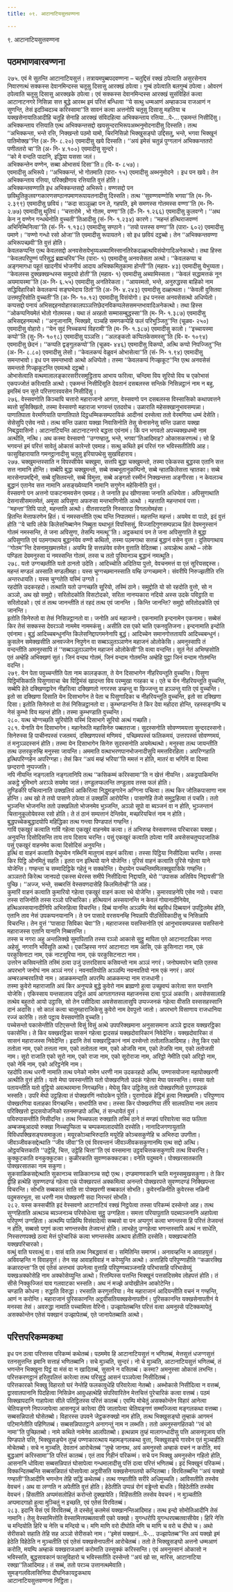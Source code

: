 ```yaml
---
title: ०९. आटानाटियसुत्तवण्णना

---
```

९. आटानाटियसुत्तवण्णना  


## पठमभाणवारवण्णना

२७५. एवं मे सुतन्ति आटानाटियसुत्तं। तत्रायमपुब्बपदवण्णना – चतुद्दिसं रक्खं ठपेत्वाति असुरसेनाय निवारणत्थं सक्कस्स देवानमिन्दस्स चतूसु दिसासु आरक्खं ठपेत्वा। गुम्बं ठपेत्वाति बलगुम्बं ठपेत्वा। ओवरणं ठपेत्वाति चतूसु दिसासु आरक्खके ठपेत्वा। एवं सक्कस्स देवानमिन्दस्स आरक्खं सुसंविहितं कत्वा आटानाटनगरे निसिन्ना सत्त बुद्धे आरब्भ इमं परित्तं बन्धित्वा ‘‘ये सत्थु धम्मआणं अम्हाकञ्च राजआणं न सुणन्ति, तेसं इदञ्चिदञ्च करिस्सामा’’ति सावनं कत्वा अत्तनोपि चतूसु दिसासु महतिया च यक्खसेनायातिआदीहि चतूहि सेनाहि आरक्खं संविदहित्वा अभिक्कन्ताय रत्तिया…पे॰… एकमन्तं निसीदिंसु।  
अभिक्कन्ताय रत्तियाति एत्थ अभिक्कन्तसद्दो खयसुन्दराभिरूपअब्भनुमोदनादीसु दिस्सति। तत्थ ‘‘अभिक्कन्ता, भन्ते रत्ति, निक्खन्तो पठमो यामो, चिरनिसिन्नो भिक्खुसङ्घो उद्दिसतु, भन्ते, भगवा भिक्खूनं पातिमोक्ख’’न्ति (अ॰ नि॰ ८.२०) एवमादीसु खये दिस्सति। ‘‘अयं इमेसं चतुन्नं पुग्गलानं अभिक्कन्ततरो पणीततरो चा’’ति (अ॰ नि॰ ४.१००) एवमादीसु सुन्दरे।  
‘‘को मे वन्दति पादानि, इद्धिया यससा जलं।  
अभिक्कन्तेन वण्णेन, सब्बा ओभासयं दिसा’’ति॥ (वि॰ व॰ ८५७)।  
एवमादीसु अभिरूपे। ‘‘अभिक्कन्तं, भो गोतमाति (पारा॰ १५) एवमादीसु अब्भनुमोदने । इध पन खये। तेन अभिक्कन्ताय रत्तिया, परिक्खीणाय रत्तियाति वुत्तं होति।  
अभिक्कन्तवण्णाति इध अभिक्कन्तसद्दो अभिरूपे। वण्णसद्दो पन छविथुतिकुलवग्गकारणसण्ठानपमाणरूपायतनादीसु दिस्सति। तत्थ ‘‘सुवण्णवण्णोसि भगवा’’ति (म॰ नि॰ २.३९९) एवमादीसु छवियं। ‘‘कदा सञ्ञूळ्हा पन ते, गहपति, इमे समणस्स गोतमस्स वण्णा’’ति (म॰ नि॰ २.७७) एवमादीसु थुतियं। ‘‘चत्तारोमे , भो गोतम, वण्णा’’ति (दी॰ नि॰ १.२६६) एवमादीसु कुलवग्गे। ‘‘अथ केन नु वण्णेन गन्धथेनोति वुच्चती’’तिआदीसु (सं॰ नि॰ १.२३४) कारणे। ‘‘महन्तं हत्थिराजवण्णं अभिनिम्मिनित्वा’’ति (सं॰ नि॰ १.१३८) एवमादीसु सण्ठाने। ‘‘तयो पत्तस्स वण्णा’’ति (पारा॰ ६०२) एवमादीसु पमाणे। ‘‘वण्णो गन्धो रसो ओजा’’ति एवमादीसु रूपायतने। सो इध छवियं दट्ठब्बो। तेन ‘‘अभिक्कन्तवण्णा अभिरूपच्छवी’’ति वुत्तं होति।  
केवलकप्पन्ति एत्थ केवलसद्दो अनवसेसयेभुय्यअब्यामिस्सानतिरेकदळ्हत्थविसंयोगादिअनेकत्थो। तथा हिस्स ‘‘केवलपरिपुण्णं परिसुद्धं ब्रह्मचरिय’’न्ति (पारा॰ १) एवमादीसु अनवसेसता अत्थो। ‘‘केवलकप्पा च अङ्गमागधा पहूतं खादनीयं भोजनीयं आदाय अभिक्कमितुकामा होन्ती’’ति (महाव॰ ४३) एवमादीसु येभुय्यता। ‘‘केवलस्स दुक्खक्खन्धस्स समुदयो होती’’ति (महाव॰ १) एवमादीसु अब्यामिस्सता। ‘‘केवलं सद्धामत्तकं नून अयमायस्मा’’ति (अ॰ नि॰ ६.५५) एवमादीसु अनतिरेकता। ‘‘आयस्मतो, भन्ते, अनुरुद्धस्स बाहिको नाम सद्धिविहारिको केवलकप्पं सङ्घभेदाय ठितो’’ति (अ॰ नि॰ ४.२४३) एवमादीसु दळ्हत्थता। ‘‘केवली वुसितवा उत्तमपुरिसोति वुच्चती’’ति (अ॰ नि॰ १०.१२) एवमादीसु विसंयोगो। इध पनस्स अनवसेसत्थो अधिप्पेतो।  
कप्पसद्दो पनायं अभिसद्दहनवोहारकालपञ्ञत्तिछेदनविकप्पलेससमन्तभावादिअनेकत्थो। तथा हिस्स ‘‘ओकप्पनियमेतं भोतो गोतमस्स। यथा तं अरहतो सम्मासम्बुद्धस्सा’’ति (म॰ नि॰ १.३८७) एवमादीसु अभिसद्दहनमत्थो। ‘‘अनुजानामि, भिक्खवे, पञ्चहि समणकप्पेहि फलं परिभुञ्जितु’’न्ति (चूळव॰ २५०) एवमादीसु वोहारो। ‘‘येन सुदं निच्चकप्पं विहरामी’’ति (म॰ नि॰ १.३८७) एवमादीसु कालो। ‘‘इच्चायस्मा कप्पो’’ति (सु॰ नि॰ १०९८) एवमादीसु पञ्ञत्ति। ‘‘अलङ्कतो कप्पितकेसमस्सू’’ति (वि॰ व॰ १०९४) एवमादीसु छेदनं। ‘‘कप्पति द्वङ्गुलकप्पो’’ति (चूळव॰ ४४६) एवमादीसु विकप्पो, अत्थि कप्पो निपज्जितु’’न्ति (अ॰ नि॰ ८.८०) एवमादीसु लेसो। ‘‘केवलकप्पं वेळुवनं ओभासेत्वा’’ति (सं॰ नि॰ १.९४) एवमादीसु समन्तभावो। इध पन समन्तभावो अत्थो अधिप्पेतो। तस्मा ‘‘केवलकप्पं गिज्झकूट’’न्ति एत्थ अनवसेसं समन्ततो गिज्झकूटन्ति एवमत्थो दट्ठब्बो।  
ओभासेत्वाति वत्थमालालङ्कारसरीरसमुट्ठिताय आभाय फरित्वा, चन्दिमा विय सूरियो विय च एकोभासं एकपज्जोतं करित्वाति अत्थो। एकमन्तं निसीदिंसूति देवतानं दसबलस्स सन्तिके निसिन्नट्ठानं नाम न बहु, इमस्मिं पन सुत्ते परित्तगारववसेन निसीदिंसु।  
२७६. वेस्सवणोति किञ्चापि चत्तारो महाराजानो आगता, वेस्सवणो पन दसबलस्स विस्सासिको कथापवत्तने ब्यत्तो सुसिक्खितो, तस्मा वेस्सवणो महाराजा भगवन्तं एतदवोच। उळाराति महेसक्खानुभावसम्पन्ना। पाणातिपाता वेरमणियाति पाणातिपाते दिट्ठधम्मिकसम्परायिकं आदीनवं दस्सेत्वा ततो वेरमणिया धम्मं देसेति। सेसेसुपि एसेव नयो। तत्थ सन्ति उळारा यक्खा निवासिनोति तेसु सेनासनेसु सन्ति उळारा यक्खा निबद्धवासिनो। आटानाटियन्ति आटानाटनगरे बद्धत्ता एवंनामं। किं पन भगवतो अपच्चक्खधम्मो नाम अत्थीति, नत्थि। अथ कस्मा वेस्सवणो ‘‘उग्गण्हातु, भन्ते, भगवा’’तिआदिमाह? ओकासकरणत्थं। सो हि भगवन्तं इमं परित्तं सावेतुं ओकासं कारेन्तो एवमाह। सत्थु कथिते इमं परित्तं गरु भविस्सतीतिपि आह। फासुविहारायाति गमनट्ठानादीसु चतूसु इरियापथेसु सुखविहाराय।  
२७७. चक्खुमन्तस्साति न विपस्सीयेव चक्खुमा, सत्तपि बुद्धा चक्खुमन्तो, तस्मा एकेकस्स बुद्धस्स एतानि सत्त सत्त नामानि होन्ति। सब्बेपि बुद्धा चक्खुमन्तो, सब्बे सब्बभूतानुकम्पिनो, सब्बे न्हातकिलेसत्ता न्हातका। सब्बे मारसेनापमद्दिनो, सब्बे वुसितवन्तो, सब्बे विमुत्ता, सब्बे अङ्गतो रस्मीनं निक्खन्तत्ता अङ्गीरसा। न केवलञ्च बुद्धानं एतानेव सत्त नामानि असङ्ख्येय्यानि नामानि सगुणेन महेसिनोति वुत्तं।  
वेस्सवणो पन अत्तनो पाकटनामवसेन एवमाह। ते जनाति इध खीणासवा जनाति अधिप्पेता। अपिसुणाथाति देसनासीसमत्तमेतं, अमुसा अपिसुणा अफरुसा मन्तभाणिनोति अत्थो । महत्ताति महन्तभावं पत्ता। ‘‘महन्ता’’तिपि पाठो, महन्ताति अत्थो। वीतसारदाति निस्सारदा विगतलोमहंसा।  
हितन्ति मेत्ताफरणेन हितं। यं नमस्सन्तीति एत्थ यन्ति निपातमत्तं। महत्तन्ति महन्तं। अयमेव वा पाठो, इदं वुत्तं होति ‘‘ये चापि लोके किलेसनिब्बानेन निब्बुता यथाभूतं विपस्सिसुं, विज्जादिगुणसम्पन्नञ्च हितं देवमनुस्सानं गोतमं नमस्सन्ति, ते जना अपिसुणा, तेसम्पि नमत्थू’’ति। अट्ठकथायं पन ते जना अपिसुणाति ते बुद्धा अपिसुणाति एवं पठमगाथाय बुद्धानंयेव वण्णो कथितो, तस्मा पठमगाथा सत्तन्नं बुद्धानं वसेन वुत्ता। दुतियगाथाय ‘‘गोतम’’न्ति देसनामुखमत्तमेतं। अयम्पि हि सत्तन्नंयेव वसेन वुत्ताति वेदितब्बा। अयञ्हेत्थ अत्थो – लोके पण्डिता देवमनुस्सा यं नमस्सन्ति गोतमं, तस्स च ततो पुरिमानञ्च बुद्धानं नमत्थूति।  
२७८. यतो उग्गच्छतीति यतो ठानतो उदेति। आदिच्चोति अदितिया पुत्तो, वेवचनमत्तं वा एतं सूरियसद्दस्स। महन्तं मण्डलं अस्साति मण्डलीमहा। यस्स चुग्गच्छमानस्साति यम्हि उग्गच्छमाने। संवरीपि निरुज्झतीति रत्ति अन्तरधायति। यस्स चुग्गतेति यस्मिं उग्गते।  
रहदोति उदकरहदो। तत्थाति यतो उग्गच्छति सूरियो, तस्मिं ठाने। समुद्दोति यो सो रहदोति वुत्तो, सो न अञ्ञो, अथ खो समुद्दो। सरितोदकोति विसटोदको, सरिता नानप्पकारा नदियो अस्स उदके पविट्ठाति वा सरितोदको। एवं तं तत्थ जानन्तीति तं रहदं तत्थ एवं जानन्ति । किन्ति जानन्ति? समुद्दो सरितोदकोति एवं जानन्ति।  
इतोति सिनेरुतो वा तेसं निसिन्नट्ठानतो वा। जनोति अयं महाजनो। एकनामाति इन्दनामेन एकनामा। सब्बेसं किर तेसं सक्कस्स देवरञ्ञो नाममेव नाममकंसु। असीति दस एको चाति एकनवुतिजना। इन्दनामाति इन्दोति एवंनामा। बुद्धं आदिच्चबन्धुनन्ति किलेसनिद्दापगमनेनापि बुद्धं। आदिच्चेन समानगोत्ततायपि आदिच्चबन्धुनं। कुसलेन समेक्खसीति अनवज्जेन निपुणेन वा सब्बञ्ञुतञ्ञाणेन महाजनं ओलोकेसि। अमनुस्सापि तं वन्दन्तीति अमनुस्सापि तं ‘‘सब्बञ्ञुतञ्ञाणेन महाजनं ओलोकेसी’’ति वत्वा वन्दन्ति। सुतं नेतं अभिण्हसोति एतं अम्हेहि अभिक्खणं सुतं। जिनं वन्दथ गोतमं, जिनं वन्दाम गोतमन्ति अम्हेहि पुट्ठा जिनं वन्दाम गोतमन्ति वदन्ति।  
२७९. येन पेता पवुच्चन्तीति पेता नाम कालङ्कता, ते येन दिसाभागेन नीहरियन्तूति वुच्चन्ति। पिसुणा पिट्ठिमंसिकाति पिसुणावाचा चेव पिट्ठिमंसं खादन्ता विय परम्मुखा गरहका च। एते च येन नीहरियन्तूति वुच्चन्ति, सब्बेपि हेते दक्खिणद्वारेन नीहरित्वा दक्खिणतो नगरस्स डय्हन्तु वा छिज्जन्तु वा हञ्ञन्तु वाति एवं वुच्चन्ति। इतो सा दक्खिणा दिसाति येन दिसाभागेन ते पेता च पिसुणादिका च नीहरियन्तूति वुच्चन्ति, इतो सा दक्खिणा दिसा। इतोति सिनेरुतो वा तेसं निसिन्नट्ठानतो वा। कुम्भण्डानन्ति ते किर देवा महोदरा होन्ति, रहस्सङ्गम्पि च नेसं कुम्भो विय महन्तं होति। तस्मा कुम्भण्डाति वुच्चन्ति।  
२८०. यत्थ चोग्गच्छति सूरियोति यस्मिं दिसाभागे सूरियो अत्थं गच्छति।  
२८१. येनाति येन दिसाभागेन। महानेरूति महासिनेरु पब्बतराजा। सुदस्सनोति सोवण्णमयत्ता सुन्दरदस्सनो। सिनेरुस्स हि पाचीनपस्सं रजतमयं, दक्खिणपस्सं मणिमयं , पच्छिमपस्सं फलिकमयं, उत्तरपस्सं सोवण्णमयं, तं मनुञ्ञदस्सनं होति। तस्मा येन दिसाभागेन सिनेरु सुदस्सनोति अयमेत्थत्थो। मनुस्सा तत्थ जायन्तीति तत्थ उत्तरकुरुम्हि मनुस्सा जायन्ति। अममाति वत्थाभरणपानभोजनादीसुपि ममत्तविरहिता। अपरिग्गहाति इत्थिपरिग्गहेन अपरिग्गहा। तेसं किर ‘‘अयं मय्हं भरिया’’ति ममत्तं न होति, मातरं वा भगिनिं वा दिस्वा छन्दरागो नुप्पज्जति।  
नपि नीयन्ति नङ्गलाति नङ्गलानिपि तत्थ ‘‘कसिकम्मं करिस्सामा’’ति न खेत्तं नीयन्ति। अकट्ठपाकिमन्ति अकट्ठे भूमिभागे अरञ्ञे सयमेव जातं। तण्डुलप्फलन्ति तण्डुलाव तस्स फलं होति।  
तुण्डिकीरे पचित्वानाति उक्खलियं आकिरित्वा निद्धुमङ्गारेन अग्गिना पचित्वा। तत्थ किर जोतिकपासाणा नाम होन्ति। अथ खो ते तयो पासाणे ठपेत्वा तं उक्खलिं आरोपेन्ति। पासाणेहि तेजो समुट्ठहित्वा तं पचति। ततो भुञ्जन्ति भोजनन्ति ततो उक्खलितो भोजनमेव भुञ्जन्ति, अञ्ञो सूपो वा ब्यञ्जनं वा न होति, भुञ्जन्तानं चित्तानुकूलोयेवस्स रसो होति। ते तं ठानं सम्पत्तानं देन्तियेव, मच्छरियचित्तं नाम न होति। बुद्धपच्चेकबुद्धादयोपि महिद्धिका तत्थ गन्त्वा पिण्डपातं गण्हन्ति।  
गाविं एकखुरं कत्वाति गाविं गहेत्वा एकखुरं वाहनमेव कत्वा। तं अभिरुय्ह वेस्सवणस्स परिचारका यक्खा। अनुयन्ति दिसोदिसन्ति ताय ताय दिसाय चरन्ति। पसुं एकखुरं कत्वाति ठपेत्वा गाविं अवसेसचतुप्पदजातिकं पसुं एकखुरं वाहनमेव कत्वा दिसोदिसं अनुयन्ति।  
इत्थिं वा वाहनं कत्वाति येभुय्येन गब्भिनिं मातुगामं वाहनं करित्वा। तस्सा पिट्ठिया निसीदित्वा चरन्ति। तस्सा किर पिट्ठि ओनमितुं सहति। इतरा पन इत्थियो याने योजेन्ति। पुरिसं वाहनं कत्वाति पुरिसे गहेत्वा याने योजेन्ति। गण्हन्ता च सम्मादिट्ठिके गहेतुं न सक्कोन्ति। येभुय्येन पच्चन्तिममिलक्खुवासिके गण्हन्ति। अञ्ञतरो किरेत्थ जानपदो एकस्स थेरस्स समीपे निसीदित्वा निद्दायति, थेरो ‘‘उपासक अतिविय निद्दायसी’’ति पुच्छि। ‘‘अज्ज, भन्ते, सब्बरत्तिं वेस्सवणदासेहि किलमितोम्ही’’ति आह।  
कुमारिं वाहनं कत्वाति कुमारियो गहेत्वा एकखुरं वाहनं कत्वा रथे योजेन्ति। कुमारवाहनेपि एसेव नयो। पचारा तस्स राजिनोति तस्स रञ्ञो परिचारिका। हत्थियानं अस्सयानन्ति न केवलं गोयानादीनियेव, हत्थिअस्सयानादीनिपि अभिरुहित्वा विचरन्ति। दिब्बं यानन्ति अञ्ञम्पि नेसं बहुविधं दिब्बयानं उपट्ठितमेव होति, एतानि ताव नेसं उपकप्पनयानानि। ते पन पासादे वरसयनम्हि निपन्नापि पीठसिविकादीसु च निसिन्नापि विचरन्ति। तेन वुत्तं ‘‘पासादा सिविका चेवा’’ति। महाराजस्स यसस्सिनोति एवं आनुभावसम्पन्नस्स यसस्सिनो महाराजस्स एतानि यानानि निब्बत्तन्ति।  
तस्स च नगरा अहु अन्तलिक्खे सुमापिताति तस्स रञ्ञो आकासे सुट्ठु मापिता एते आटानाटादिका नगरा अहेसुं, नगरानि भविंसूति अत्थो। एकञ्हिस्स नगरं आटानाटा नाम आसि, एकं कुसिनाटा नाम, एकं परकुसिनाटा नाम, एकं नाटसूरिया नाम, एकं परकुसिटनाटा नाम।  
उत्तरेन कसिवन्तोति तस्मिं ठत्वा उजुं उत्तरदिसाय कसिवन्तो नाम अञ्ञं नगरं। जनोघमपरेन चाति एतस्स अपरभागे जनोघं नाम अञ्ञं नगरं। नवनवतियोति अञ्ञम्पि नवनवतियो नाम एकं नगरं। अपरं अम्बरअम्बरवतियो नाम। आळकमन्दाति अपरम्पि आळकमन्दा नाम राजधानी।  
तस्मा कुवेरो महाराजाति अयं किर अनुप्पन्ने बुद्धे कुवेरो नाम ब्राह्मणो हुत्वा उच्छुवप्पं कारेत्वा सत्त यन्तानि योजेसि। एकिस्साय यन्तसालाय उट्ठितं आयं आगतागतस्स महाजनस्स दत्वा पुञ्ञं अकासि। अवसेससालाहि तत्थेव बहुतरो आयो उट्ठासि, सो तेन पसीदित्वा अवसेससालासुपि उप्पज्जनकं गहेत्वा वीसति वस्ससहस्सानि दानं अदासि। सो कालं कत्वा चातुमहाराजिकेसु कुवेरो नाम देवपुत्तो जातो। अपरभागे विसाणाय राजधानिया रज्जं कारेसि। ततो पट्ठाय वेस्सवणोति वुच्चति।  
पच्चेसन्तो पकासेन्तीति पटिएसन्तो विसुं विसुं अत्थे उपपरिक्खमाना अनुसासमाना अञ्ञे द्वादस यक्खरट्ठिका पकासेन्ति। ते किर यक्खरट्ठिका सासनं गहेत्वा द्वादसन्नं यक्खदोवारिकानं निवेदेन्ति। यक्खदोवारिका तं सासनं महाराजस्स निवेदेन्ति। इदानि तेसं यक्खरट्ठिकानं नामं दस्सेन्तो ततोलातिआदिमाह। तेसु किर एको ततोला नाम, एको तत्तला नाम, एको ततोतला नाम, एको ओजसि नाम, एको तेजसि नाम, एको ततोजसी नाम। सूरो राजाति एको सूरो नाम, एको राजा नाम, एको सूरोराजा नाम, अरिट्ठो नेमीति एको अरिट्ठो नाम, एको नेमि नाम, एको अरिट्ठनेमि नाम।  
रहदोपि तत्थ धरणी नामाति तत्थ पनेको नामेन धरणी नाम उदकरहदो अत्थि, पण्णासयोजना महापोक्खरणी अत्थीति वुत्तं होति। यतो मेघा पवस्सन्तीति यतो पोक्खरणितो उदकं गहेत्वा मेघा पवस्सन्ति। वस्सा यतो पतायन्तीति यतो वुट्ठियो अवत्थरमाना निगच्छन्ति। मेघेसु किर उट्ठितेसु ततो पोक्खरणितो पुराणउदकं भस्सति। उपरि मेघो उट्ठहित्वा तं पोक्खरणिं नवोदकेन पूरेति। पुराणोदकं हेट्ठिमं हुत्वा निक्खमति। परिपुण्णाय पोक्खरणिया वलाहका विगच्छन्ति। सभापीति सभा। तस्सा किर पोक्खरणिया तीरे सालवतिया नाम लताय परिक्खित्तो द्वादसयोजनिको रतनमण्डपो अत्थि, तं सन्धायेतं वुत्तं।  
पयिरुपासन्तीति निसीदन्ति। तत्थ निच्चफला रुक्खाति तस्मिं ठाने तं मण्डपं परिवारेत्वा सदा फलिता अम्बजम्बुआदयो रुक्खा निच्चपुप्फिता च चम्पकमालादयोति दस्सेति। नानादिजगणायुताति विविधपक्खिसङ्घसमाकुला। मयूरकोञ्चाभिरुदाति मयूरेहि कोञ्चसकुणेहि च अभिरुदा उपगीता।  
जीवञ्जीवकसद्देत्थाति ‘‘जीव जीवा’’ति एवं विरवन्तानं जीवञ्जीवकसकुणानम्पि एत्थ सद्दो अत्थि। ओट्ठवचित्तकाति ‘‘उट्ठेहि, चित्त, उट्ठेहि चित्ता’’ति एवं वस्समाना उट्ठवचित्तकसकुणापि तत्थ विचरन्ति। कुक्कुटकाति वनकुक्कुटका। कुळीरकाति सुवण्णकक्कटका। वनेति पदुमवने। पोक्खरसातकाति पोक्खरसातका नाम सकुणा।  
सुकसाळिकसद्देत्थाति सुकानञ्च साळिकानञ्च सद्दो एत्थ। दण्डमाणवकानि चाति मनुस्समुखसकुणा। ते किर द्वीहि हत्थेहि सुवण्णदण्डं गहेत्वा एकं पोक्खरपत्तं अक्कमित्वा अनन्तरे पोक्खरपत्ते सुवण्णदण्डं निक्खिपन्ता विचरन्ति। सोभति सब्बकालं साति सा पोक्खरणी सब्बकालं सोभति। कुवेरनळिनीति कुवेरस्स नळिनी पदुमसरभूता, सा धरणी नाम पोक्खरणी सदा निरन्तरं सोभति।  
२८२. यस्स कस्सचीति इदं वेस्सवणो आटानाटियं रक्खं निट्ठपेत्वा तस्सा परिकम्मं दस्सेन्तो आह। तत्थ सुग्गहिताति अत्थञ्च ब्यञ्जनञ्च परिसोधेत्वा सुट्ठु उग्गहिता। समत्ता परियापुताति पदब्यञ्जनानि अहापेत्वा परिपुण्णं उग्गहिता। अत्थम्पि पाळिम्पि विसंवादेत्वा सब्बसो वा पन अप्पगुणं कत्वा भणन्तस्स हि परित्तं तेजवन्तं न होति, सब्बसो पगुणं कत्वा भणन्तस्सेव तेजवन्तं होति। लाभहेतु उग्गहेत्वा भणन्तस्सापि अत्थं न साधेति, निस्सरणपक्खे ठत्वा मेत्तं पुरेचारिकं कत्वा भणन्तस्सेव अत्थाय होतीति दस्सेति। यक्खपचारोति यक्खपरिचारको।  
वत्थुं वाति घरवत्थुं वा। वासं वाति तत्थ निबद्धवासं वा। समितिन्ति समागमं। अनावय्हन्ति न आवाहयुत्तं। अविवय्हन्ति न विवाहयुत्तं। तेन सह आवाहविवाहं न करेय्युन्ति अत्थो। अत्ताहिपि परिपुण्णाहीति ‘‘कळारक्खि कळारदन्ता’’ति एवं एतेसं अत्तभावं उपनेत्वा वुत्ताहि परिपुण्णब्यञ्जनाहि परिभासाहि परिभासेय्युं यक्खअक्कोसेहि नाम अक्कोसेय्युन्ति अत्थो। रित्तम्पिस्स पत्तन्ति भिक्खूनं पत्तसदिसमेव लोहपत्तं होति। तं सीसे निक्कुज्जितं याव गलवाटका भस्सति। अथ नं मज्झे अयोखीलेन आकोटेन्ति।  
चण्डाति कोधना। रुद्धाति विरुद्धा। रभसाति करणुत्तरिया। नेव महाराजानं आदियन्तीति वचनं न गण्हन्ति, आणं न करोन्ति। महाराजानं पुरिसकानन्ति अट्ठवीसतियक्खसेनापतीनं। पुरिसकानन्ति यक्खसेनापतीनं ये मनस्सा तेसं। अवरुद्धा नामाति पच्चामित्ता वेरिनो। उज्झापेतब्बन्ति परित्तं वत्वा अमनुस्से पटिक्कमापेतुं असक्कोन्तेन एतेसं यक्खानं उज्झापेतब्बं, एते जानापेतब्बाति अत्थो।  


## परित्तपरिकम्मकथा

इध पन ठत्वा परित्तस्स परिकम्मं कथेतब्बं। पठममेव हि आटानाटियसुत्तं न भणितब्बं, मेत्तसुत्तं धजग्गसुत्तं रतनसुत्तन्ति इमानि सत्ताहं भणितब्बानि। सचे मुञ्चति, सुन्दरं। नो चे मुञ्चति, आटानाटियसुत्तं भणितब्बं, तं भणन्तेन भिक्खुना पिट्ठं वा मंसं वा न खादितब्बं, सुसाने न वसितब्बं। कस्मा? अमनुस्सा ओकासं लभन्ति। परित्तकरणट्ठानं हरितुपलित्तं कारेत्वा तत्थ परिसुद्धं आसनं पञ्ञपेत्वा निसीदितब्बं।  
परित्तकारको भिक्खु विहारतो घरं नेन्तेहि फलकावुधेहि परिवारेत्वा नेतब्बो। अब्भोकासे निसीदित्वा न वत्तब्बं, द्वारवातपानानि पिदहित्वा निसिन्नेन आवुधहत्थेहि संपरिवारितेन मेत्तचित्तं पुरेचारिकं कत्वा वत्तब्बं। पठमं सिक्खापदानि गाहापेत्वा सीले पतिट्ठितस्स परित्तं कातब्बं। एवम्पि मोचेतुं असक्कोन्तेन विहारं आनेत्वा चेतियङ्गणे निपज्जापेत्वा आसनपूजं कारेत्वा दीपे जालापेत्वा चेतियङ्गणं सम्मज्जित्वा मङ्गलकथा वत्तब्बा। सब्बसन्निपातो घोसेतब्बो। विहारस्स उपवने जेट्ठकरुक्खो नाम होति, तत्थ भिक्खुसङ्घो तुम्हाकं आगमनं पटिमानेतीति पहिणितब्बं। सब्बसन्निपातट्ठाने अनागन्तुं नाम न लब्भति। ततो अमनुस्सगहितको ‘‘त्वं को नामा’’ति पुच्छितब्बो। नामे कथिते नामेनेव आलपितब्बो। इत्थन्नाम तुय्हं मालागन्धादीसु पत्ति आसनपूजाय पत्ति पिण्डपाते पत्ति, भिक्खुसङ्घेन तुय्हं पण्णाकारत्थाय महामङ्गलकथा वुत्ता, भिक्खुसङ्घे गारवेन एतं मुञ्चाहीति मोचेतब्बो। सचे न मुञ्चति, देवतानं आरोचेतब्बं ‘‘तुम्हे जानाथ, अयं अमनुस्सो अम्हाकं वचनं न करोति, मयं बुद्धआणं करिस्सामा’’ति परित्तं कातब्बं। एतं ताव गिहीनं परिकम्मं। सचे पन भिक्खु अमनुस्सेन गहितो होति, आसनानि धोवित्वा सब्बसन्निपातं घोसापेत्वा गन्धमालादीसु पत्तिं दत्वा परित्तं भणितब्बं। इदं भिक्खूनं परिकम्मं।  
विक्कन्दितब्बन्ति सब्बसन्निपातं घोसापेत्वा अट्ठवीसति यक्खसेनापतयो कन्दितब्बा। विरवितब्बन्ति ‘‘अयं यक्खो गण्हाती’’तिआदीनि भणन्तेन तेहि सद्धिं कथेतब्बं। तत्थ गण्हातीति सरीरे अधिमुच्चति। आविसतीति तस्सेव वेवचनं। अथ वा लग्गति न अपेतीति वुत्तं होति। हेठेतीति उप्पन्नं रोगं वड्ढेन्तो बाधति। विहेठेतीति तस्सेव वेवचनं। हिंसतीति अप्पमंसलोहितं करोन्तो दुक्खापेति। विहिंसतीति तस्सेव वेवचनं। न मुञ्चतीति अप्पमादगाहो हुत्वा मुञ्चितुं न इच्छति, एवं एतेसं विरवितब्बं।  
२८३. इदानि येसं एवं विरवितब्बं, ते दस्सेतुं कतमेसं यक्खानन्तिआदिमाह। तत्थ इन्दो सोमोतिआदीनि तेसं नामानि। तेसु वेस्सामित्तोति वेस्सामित्तपब्बतवासी एको यक्खो। युगन्धरोपि युगन्धरपब्बतवासीयेव। हिरि नेत्ति च मन्दियोति हिरि च नेत्ति च मन्दियो च। मणि माणि वरो दीघोति मणि च माणि च वरो च दीघो च। अथो सेरीसको सहाति तेहि सह अञ्ञो सेरीसको नाम। ‘‘इमेसं यक्खानं…पे॰… उज्झापेतब्ब’’न्ति अयं यक्खो इमं हेठेति विहेठेति न मुञ्चतीति एवं एतेसं यक्खसेनापतीनं आरोचेतब्बं। ततो ते भिक्खुसङ्घो अत्तनो धम्मआणं करोति, मयम्पि अम्हाकं यक्खराजआणं करोमाति उस्सुक्कं करिस्सन्ति। एवं अमनुस्सानं ओकासो न भविस्सति, बुद्धसावकानं फासुविहारो च भविस्सतीति दस्सेन्तो ‘‘अयं खो सा, मारिस, आटानाटिया रक्खा’’तिआदिमाह। तं सब्बं, ततो परञ्च उत्तानत्थमेवाति।  
सुमङ्गलविलासिनिया दीघनिकायट्ठकथाय  
आटानाटियसुत्तवण्णना निट्ठिता।  